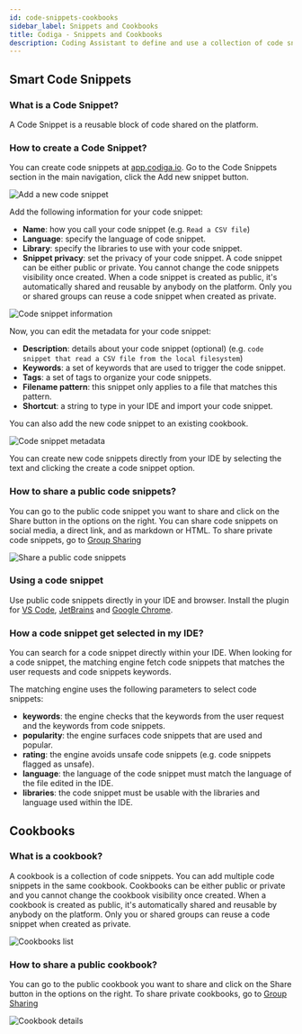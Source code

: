 ```yaml
---
id: code-snippets-cookbooks
sidebar_label: Snippets and Cookbooks
title: Codiga - Snippets and Cookbooks
description: Coding Assistant to define and use a collection of code snippets for your IDE. Work for 15+ languages.
---
```


## Smart Code Snippets

### What is a Code Snippet?

A Code Snippet is a reusable block of code shared on the platform.

### How to create a Code Snippet?

You can create code snippets at [app.codiga.io](https://app.codiga.io). Go to the Code Snippets section in the main navigation, click the Add new snippet button.

![Add a new code snippet](/img/coding-assistant/add-new-snippet-02.png)

Add the following information for your code snippet:

- **Name**: how you call your code snippet (e.g. `Read a CSV file`)
- **Language**: specify the language of code snippet.
- **Library**: specify the libraries to use with your code snippet.
- **Snippet privacy**: set the privacy of your code snippet. A code snippet can be either public or private. You cannot change the code snippets visibility once created. When a code snippet is created as public, it's automatically shared and reusable by anybody on the platform. Only you or shared groups can reuse a code snippet when created as private.

![Code snippet information](/img/coding-assistant/add-new-snippet-01.png)

Now, you can edit the metadata for your code snippet:

- **Description**: details about your code snippet (optional) (e.g. `code snippet that read a CSV file from the local filesystem`)
- **Keywords**: a set of keywords that are used to trigger the code snippet.
- **Tags**: a set of tags to organize your code snippets.
- **Filename pattern**: this snippet only applies to a file that matches this pattern.
- **Shortcut**: a string to type in your IDE and import your code snippet.

You can also add the new code snippet to an existing cookbook.

![Code snippet metadata](/img/coding-assistant/add-new-snippet-03.png)

You can create new code snippets directly from your IDE by selecting the text and clicking the create a code snippet option.

### How to share a public code snippets?

You can go to the public code snippet you want to share and click on the Share button in the options on the right. You can share code snippets on social media, a direct link, and as markdown or HTML. To share private code snippets, go to [Group Sharing](./share-recipes-groups.md)

![Share a public code snippets](/img/coding-assistant/share-snippet-01.png)

### Using a code snippet

Use public code snippets directly in your IDE and browser. Install the plugin for [VS Code](./coding-assistant-vscode.md), [JetBrains](./jetbrains.md) and [Google Chrome](./chrome.md).

### How a code snippet get selected in my IDE?

You can search for a code snippet directly within your IDE. When looking for a code snippet, the matching engine
fetch code snippets that matches the user requests and code snippets keywords.

The matching engine uses the following parameters to select code snippets:

- **keywords**: the engine checks that the keywords from the user request and the keywords from code snippets.
- **popularity**: the engine surfaces code snippets that are used and popular.
- **rating**: the engine avoids unsafe code snippets (e.g. code snippets flagged as unsafe).
- **language**: the language of the code snippet must match the language of the file edited in the IDE.
- **libraries**: the code snippet must be usable with the libraries and language used within the IDE.

## Cookbooks

### What is a cookbook?

A cookbook is a collection of code snippets. You can add multiple code snippets in the same cookbook. Cookbooks can be either public or private and you cannot change the cookbook visibility once created. When a cookbook is created as public, it's automatically shared and reusable by anybody on the platform. Only you or shared groups can reuse a code snippet when created as private.

![Cookbooks list](/img/coding-assistant/cookbook-01.png)

### How to share a public cookbook?

You can go to the public cookbook you want to share and click on the Share button in the options on the right. To share private cookbooks, go to [Group Sharing](./share-recipes-groups.md)

![Cookbook details](/img/coding-assistant/cookbook-02.png)
